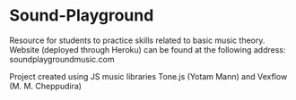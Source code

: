 # Sound-Playground
Resource for students to practice skills related to basic music theory. Website (deployed through Heroku) can be found at the following address: soundplaygroundmusic.com

Project created using JS music libraries Tone.js (Yotam Mann) and Vexflow (M. M. Cheppudira)
